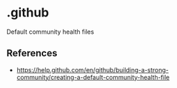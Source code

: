 # .github

Default community health files

## References
- https://help.github.com/en/github/building-a-strong-community/creating-a-default-community-health-file

